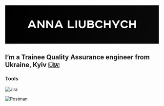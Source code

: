 [![Header](https://github.com/Pandaishere/Pandaishere/blob/main/assets/GitHub%20cover%20-%206.png)](https://www.linkedin.com/in/anna-liubchych-732a42241/)

## I’m a Trainee Quality Assurance engineer from Ukraine, Kyiv 🇺🇦

### Tools
![Jira](https://img.shields.io/badge/-Jira-7e8d8a?style=plastic-square&logo=Jira&logoColor=39f)

![Postman](https://img.shields.io/badge/-Postman-7e8d8a?style=plastic-square&logo=Postman&logoColor=f63)

